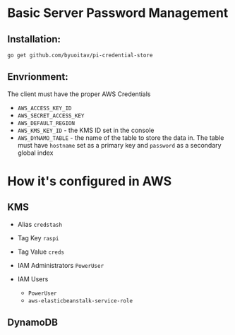 # Basic Server Password Management

## Installation:
```go get github.com/byuoitav/pi-credential-store```

## Envrionment:
The client must have the proper AWS Credentials
* ```AWS_ACCESS_KEY_ID```
* ```AWS_SECRET_ACCESS_KEY```
* ```AWS_DEFAULT_REGION```
* ```AWS_KMS_KEY_ID``` - the KMS ID set in the console
* ```AWS_DYNAMO_TABLE``` - the name of the table to store the data in. The table must have `hostname` set 
as a primary key and `password` as a secondary global index

# How it's configured in AWS

## KMS
* Alias
	`credstash`

* Tag Key
	`raspi`

* Tag Value
	`creds`

* IAM Administrators
	`PowerUser`

* IAM Users
	* `PowerUser`
	* `aws-elasticbeanstalk-service-role`

## DynamoDB
